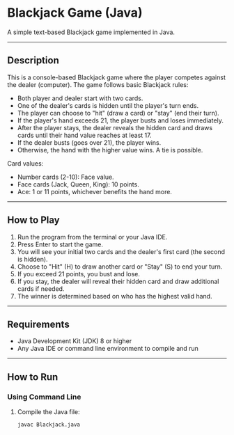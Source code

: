 # Blackjack Game (Java)

A simple text-based Blackjack game implemented in Java.

---

## Description

This is a console-based Blackjack game where the player competes against the dealer (computer). The game follows basic Blackjack rules:

- Both player and dealer start with two cards.
- One of the dealer's cards is hidden until the player's turn ends.
- The player can choose to "hit" (draw a card) or "stay" (end their turn).
- If the player's hand exceeds 21, the player busts and loses immediately.
- After the player stays, the dealer reveals the hidden card and draws cards until their hand value reaches at least 17.
- If the dealer busts (goes over 21), the player wins.
- Otherwise, the hand with the higher value wins. A tie is possible.

Card values:

- Number cards (2-10): Face value.
- Face cards (Jack, Queen, King): 10 points.
- Ace: 1 or 11 points, whichever benefits the hand more.

---

## How to Play

1. Run the program from the terminal or your Java IDE.
2. Press Enter to start the game.
3. You will see your initial two cards and the dealer's first card (the second is hidden).
4. Choose to "Hit" (H) to draw another card or "Stay" (S) to end your turn.
5. If you exceed 21 points, you bust and lose.
6. If you stay, the dealer will reveal their hidden card and draw additional cards if needed.
7. The winner is determined based on who has the highest valid hand.

---

## Requirements

- Java Development Kit (JDK) 8 or higher
- Any Java IDE or command line environment to compile and run

---

## How to Run

### Using Command Line

1. Compile the Java file:
   ```bash
   javac Blackjack.java
